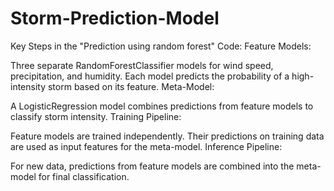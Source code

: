 # Storm-Prediction-Model
Key Steps in the "Prediction using random forest" Code:
Feature Models:

Three separate RandomForestClassifier models for wind speed, precipitation, and humidity.
Each model predicts the probability of a high-intensity storm based on its feature.
Meta-Model:

A LogisticRegression model combines predictions from feature models to classify storm intensity.
Training Pipeline:

Feature models are trained independently.
Their predictions on training data are used as input features for the meta-model.
Inference Pipeline:

For new data, predictions from feature models are combined into the meta-model for final classification.
